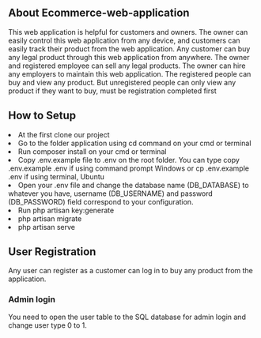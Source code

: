 ## About Ecommerce-web-application
This web application is helpful for customers and owners. The owner can easily control this web application from any device, and customers can easily track their product from the web application. Any customer can buy any legal product through this web application from anywhere. The owner and registered employee can sell any legal products. The owner can hire any employers to maintain this web application. The registered people can buy and view any product. But unregistered people can only view any product if they want to buy, must be registration completed first


## How to Setup
<li>At the first clone our project</li>
<li>Go to the folder application using cd command on your cmd or terminal</li>
<li>Run composer install on your cmd or terminal</li>
<li>Copy .env.example file to .env on the root folder. You can type copy .env.example .env if using command prompt Windows or cp .env.example .env if using terminal, Ubuntu</li>
<li>Open your .env file and change the database name (DB_DATABASE) to whatever you have, username (DB_USERNAME) and password (DB_PASSWORD) field correspond to your configuration.</li>
<li>Run php artisan key:generate</li>
<li>php artisan migrate</li>
<li>php artisan serve</li>

## User Registration
Any user can register as a customer can log in to buy any product from the application.

### Admin login
You need to open the user table to the SQL database for admin login and change user type 0 to 1.


